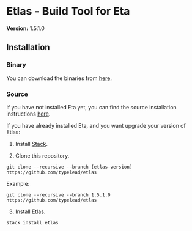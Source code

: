 # Etlas - Build Tool for Eta

<!-- @VERSION -->
**Version:** 1.5.1.0

## Installation

### Binary

You can download the binaries from [here](https://eta-lang.org/docs/user-guides/eta-user-guide/installation/etlas#installation).

### Source

If you have not installed Eta yet, you can find the source installation instructions
[here](https://eta-lang.org/docs/user-guides/eta-user-guide/installation/source).

If you have already installed Eta, and you want upgrade your version of Etlas:

1. Install [Stack](https://docs.haskellstack.org/en/stable/README/).

2. Clone this repository.

```shell
git clone --recursive --branch [etlas-version] https://github.com/typelead/etlas
```

Example:

```shell
git clone --recursive --branch 1.5.1.0 https://github.com/typelead/etlas
```

3. Install Etlas.

```shell
stack install etlas
```



